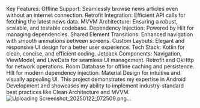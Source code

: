 
Key Features:
Offline Support: Seamlessly browse news articles even without an internet connection.
Retrofit Integration: Efficient API calls for fetching the latest news data.
MVVM Architecture: Ensuring a robust, scalable, and testable codebase.
Dependency Injection: Powered by Hilt for managing dependencies.
Shared Element Transitions: Enhanced navigation with smooth animations between screens.
Custom Layouts: Elegant and responsive UI design for a better user experience.
Tech Stack:
Kotlin for clean, concise, and efficient coding.
Jetpack Components: Navigation, ViewModel, and LiveData for seamless UI management.
Retrofit and OkHttp for network operations.
Room Database for offline caching and persistence.
Hilt for modern dependency injection.
Material Design for intuitive and visually appealing UI.
This project demonstrates my expertise in Android Development and showcases my ability to implement industry-standard best practices like Clean Architecture and MVVM.
![Uploading Screenshot_20250122_072509.png…]()
